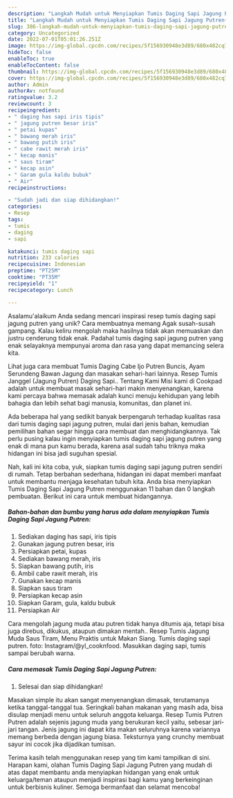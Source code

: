 ```yaml
---
description: "Langkah Mudah untuk Menyiapkan Tumis Daging Sapi Jagung Putren{ yang Lezat"
title: "Langkah Mudah untuk Menyiapkan Tumis Daging Sapi Jagung Putren{ yang Lezat"
slug: 386-langkah-mudah-untuk-menyiapkan-tumis-daging-sapi-jagung-putren-yang-lezat
category: Uncategorized
date: 2022-07-01T05:01:26.251Z
image: https://img-global.cpcdn.com/recipes/5f156930948e3d89/680x482cq70/tumis-daging-sapi-jagung-putren-foto-resep-utama.jpg
hideToc: false
enableToc: true
enableTocContent: false
thumbnail: https://img-global.cpcdn.com/recipes/5f156930948e3d89/680x482cq70/tumis-daging-sapi-jagung-putren-foto-resep-utama.jpg
cover: https://img-global.cpcdn.com/recipes/5f156930948e3d89/680x482cq70/tumis-daging-sapi-jagung-putren-foto-resep-utama.jpg
author: Admin
authorAv: notfound
ratingvalue: 3.2
reviewcount: 3
recipeingredient:
- " daging has sapi iris tipis"
- " jagung putren besar iris"
- " petai kupas"
- " bawang merah iris"
- " bawang putih iris"
- " cabe rawit merah iris"
- " kecap manis"
- " saus tiram"
- " kecap asin"
- " Garam gula kaldu bubuk"
- " Air"
recipeinstructions:

- "Sudah jadi dan siap dihidangkan!"
categories:
- Resep
tags:
- tumis
- daging
- sapi

katakunci: tumis daging sapi 
nutrition: 233 calories
recipecuisine: Indonesian
preptime: "PT25M"
cooktime: "PT35M"
recipeyield: "1"
recipecategory: Lunch

---
```



Asalamu'alaikum Anda sedang mencari inspirasi resep tumis daging sapi jagung putren yang unik? Cara membuatnya memang Agak susah-susah gampang. Kalau keliru mengolah maka hasilnya tidak akan memuaskan dan justru cenderung tidak enak. Padahal tumis daging sapi jagung putren yang enak selayaknya mempunyai aroma dan rasa yang dapat memancing selera kita.


Lihat juga cara membuat Tumis Daging Cabe Ijo Putren Buncis, Ayam Serundeng Bawan Jagung dan masakan sehari-hari lainnya. Resep Tumis Janggel (Jagung Putren) Daging Sapi.. Tentang Kami Misi kami di Cookpad adalah untuk membuat masak sehari-hari makin menyenangkan, karena kami percaya bahwa memasak adalah kunci menuju kehidupan yang lebih bahagia dan lebih sehat bagi manusia, komunitas, dan planet ini.

Ada beberapa hal yang sedikit banyak berpengaruh terhadap kualitas rasa dari tumis daging sapi jagung putren, mulai dari jenis bahan, kemudian pemilihan bahan segar hingga cara membuat dan menghidangkannya. Tak perlu pusing kalau ingin menyiapkan tumis daging sapi jagung putren yang enak di mana pun kamu berada, karena asal sudah tahu triknya maka hidangan ini bisa jadi suguhan spesial.


Nah, kali ini kita coba, yuk, siapkan tumis daging sapi jagung putren sendiri di rumah. Tetap berbahan sederhana, hidangan ini dapat memberi manfaat untuk membantu menjaga kesehatan tubuh kita. Anda bisa menyiapkan Tumis Daging Sapi Jagung Putren menggunakan 11 bahan dan 0 langkah pembuatan. Berikut ini cara untuk membuat hidangannya.

<!--inarticleads1-->

##### Bahan-bahan dan bumbu yang harus ada dalam menyiapkan Tumis Daging Sapi Jagung Putren:

1. Sediakan  daging has sapi, iris tipis
1. Gunakan  jagung putren besar, iris
1. Persiapkan  petai, kupas
1. Sediakan  bawang merah, iris
1. Siapkan  bawang putih, iris
1. Ambil  cabe rawit merah, iris
1. Gunakan  kecap manis
1. Siapkan  saus tiram
1. Persiapkan  kecap asin
1. Siapkan  Garam, gula, kaldu bubuk
1. Persiapkan  Air


Cara mengolah jagung muda atau putren tidak hanya ditumis aja, tetapi bisa juga direbus, dikukus, ataupun dimakan mentah.. Resep Tumis Jagung Muda Saus Tiram, Menu Praktis untuk Makan Siang. Tumis daging sapi putren. foto: Instagram/@yl_cooknfood. Masukkan daging sapi, tumis sampai berubah warna. 

<!--inarticleads2-->

##### Cara memasak Tumis Daging Sapi Jagung Putren:


1. Selesai dan siap dihidangkan!

Masakan simple itu akan sangat menyenangkan dimasak, terutamanya ketika tanggal-tanggal tua. Seringkali bahan makanan yang masih ada, bisa disulap menjadi menu untuk seluruh anggota keluarga. Resep Tumis Putren Putren adalah sejenis jagung muda yang berukuran kecil yaitu, sebesar jari-jari tangan. Jenis jagung ini dapat kita makan seluruhnya karena variannya memang berbeda dengan jagung biasa. Teksturnya yang crunchy membuat sayur ini cocok jika dijadikan tumisan. 

Terima kasih telah menggunakan resep yang tim kami tampilkan di sini. Harapan kami, olahan Tumis Daging Sapi Jagung Putren yang mudah di atas dapat membantu anda menyiapkan hidangan yang enak untuk keluarga/teman ataupun menjadi inspirasi bagi kamu yang berkeinginan untuk berbisnis kuliner. Semoga bermanfaat dan selamat mencoba!
